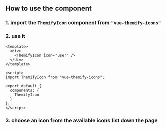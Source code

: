 
## How to use the component

### 1. import the `ThemifyIcon` component from `"vue-themify-icons"`

### 2. use it

```vue
<template>
  <div>
    <ThemifyIcon icon="user" />
  </div>
</template>

<script>
import ThemifyIcon from "vue-themify-icons";

export default {
  components: {
    ThemifyIcon
  }
};
</script>

```

### 3. choose an icon from the available icons list down the page

<IconsList />